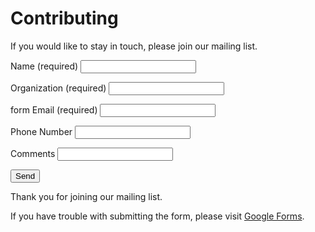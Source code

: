 
# Contributing

If you would like to stay in touch, please join our mailing list.

<p></p>
<form class="form" action="https://docs.google.com/forms/u/0/d/e/1FAIpQLSfQZOaJok5gcDUIUlsuOxsqBZO7yPDoAqF-AkFAlPuIJM2W6Q/formResponse">

<label>Name (required)</label>
<input name="entry.2005620554" type="text" required />
<p></p>

<label>Organization (required)</label>
<input name="entry.1178562779" type="text" required />
<p></p>
form
<label>Email (required)</label>
<input name="entry.1014626081" type="email" required />
<p></p>

<label>Phone Number</label>
<input name="entry.1166974658" type="text" />
<p></p>

<label>Comments</label>
<input name="entry.839337160" type="text" value="" />
<p></p>

<input type="submit" value="Send" />

</form>
<p></p>

Thank you for joining our mailing list.

If you have trouble with submitting the form, please visit [Google Forms]. 

[Google Forms]: https://docs.google.com/forms/d/e/1FAIpQLSfQZOaJok5gcDUIUlsuOxsqBZO7yPDoAqF-AkFAlPuIJM2W6Q/viewform

